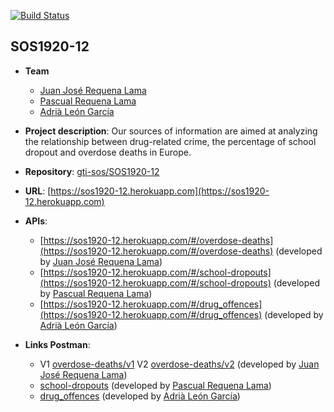 [![Build Status](https://api.travis-ci.org/gti-sos/SOS1920-12.svg?branch=master)](https://travis-ci.org/gti-sos/SOS1920-12)
## SOS1920-12

- **Team**
  - [Juan José Requena Lama](https://github.com/wuaho)
  - [Pascual Requena Lama](https://github.com/Requena115)
  - [Adrià León García](https://github.com/Adrleogar)
- **Project description**: Our sources of information are aimed at analyzing the relationship between drug-related crime, the percentage of school dropout and overdose deaths in Europe.
- **Repository**: [gti-sos/SOS1920-12](https://github.com/gti-sos/SOS1920-12)
- **URL**: [https://sos1920-12.herokuapp.com](https://sos1920-12.herokuapp.com)
-  **APIs**:
    - [https://sos1920-12.herokuapp.com/#/overdose-deaths](https://sos1920-12.herokuapp.com/#/overdose-deaths) (developed by [Juan José Requena Lama](https://github.com/wuaho))
    - [https://sos1920-12.herokuapp.com/#/school-dropouts](https://sos1920-12.herokuapp.com/#/school-dropouts) (developed by [Pascual Requena Lama](https://github.com/Requena115))
    - [https://sos1920-12.herokuapp.com/#/drug_offences](https://sos1920-12.herokuapp.com/#/drug_offences) (developed by [Adrià León García](https://github.com/Adrleogar))

-  **Links Postman**:
	  - V1 [overdose-deaths/v1](https://documenter.getpostman.com/view/10637417/SzmcbeQ7)  V2 [overdose-deaths/v2](https://documenter.getpostman.com/view/10637417/SzYT6hqp) (developed by [Juan José Requena Lama](https://github.com/wuaho))  
    - [school-dropouts](https://documenter.getpostman.com/view/395479/Szf3bWdA) (developed by [Pascual Requena Lama](https://github.com/Requena115))
    - [drug_offences](https://documenter.getpostman.com/view/10697548/SzYUa25t) (developed by [Adrià León García](https://github.com/Adrleogar))